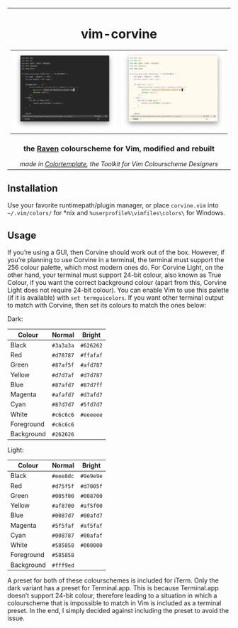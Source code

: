 <table><tbody align="center"><tr><td>
<h1>vim-corvine</h1>
<table><tbody align="center"><tr><td><img src="https://raw.githubusercontent.com/arzg/resources/master/corvine-screenshot.png"/></td>
<td><img src="https://raw.githubusercontent.com/arzg/resources/master/corvine-light-screenshot.png"/></td></tr></tbody></table>
<h3>the <a href="https://github.com/baskerville/etc/blob/master/neovim/.config/nvim/colors/raven-dark.vim">Raven</a> colourscheme for Vim, modified and rebuilt</h3>
<em>made in <a href="https://github.com/lifepillar/vim-colortemplate">Colortemplate</a>, the Toolkit for Vim Colourscheme Designers</em>
</td></tr></tbody></table>

## Installation

Use your favorite runtimepath/plugin manager, or place `corvine.vim` into
`~/.vim/colors/` for \*nix and `%userprofile%\vimfiles\colors\` for Windows.

## Usage

If you’re using a GUI, then Corvine should work out of the box. However, if you’re planning to use Corvine in a terminal, the terminal must support the 256 colour palette, which most modern ones do. For Corvine Light, on the other hand, your terminal must support 24-bit colour, also known as True Colour, if you want the correct background colour (apart from this, Corvine Light does not require 24-bit colour). You can enable Vim to use this palette (if it is available) with `set termguicolors`. If you want other terminal output to match with Corvine, then set its colours to match the ones below:

Dark:

| Colour     | Normal    | Bright    |
| ---        | ---       | ---       |
| Black      | `#3a3a3a` | `#626262` |
| Red        | `#d78787` | `#ffafaf` |
| Green      | `#87af5f` | `#afd787` |
| Yellow     | `#d7d7af` | `#d7d787` |
| Blue       | `#87afd7` | `#87d7ff` |
| Magenta    | `#afafd7` | `#d7afd7` |
| Cyan       | `#87d7d7` | `#5fd7d7` |
| White      | `#c6c6c6` | `#eeeeee` |
| Foreground | `#c6c6c6` |           |
| Background | `#262626` |           |

Light:

| Colour     | Normal    | Bright    |
| ---        | ---       | ---       |
| Black      | `#eee8dc` | `#9e9e9e` |
| Red        | `#d75f5f` | `#d7005f` |
| Green      | `#005f00` | `#008700` |
| Yellow     | `#af8700` | `#af5f00` |
| Blue       | `#0087d7` | `#00afd7` |
| Magenta    | `#5f5faf` | `#af5faf` |
| Cyan       | `#008787` | `#00afaf` |
| White      | `#585858` | `#000000` |
| Foreground | `#585858` |           |
| Background | `#fff9ed` |           |

A preset for both of these colourschemes is included for iTerm. Only the dark variant has a preset for Terminal.app. This is because Terminal.app doesn’t support 24-bit colour, therefore leading to a situation in which a colourscheme that is impossible to match in Vim is included as a terminal preset. In the end, I simply decided against including the preset to avoid the issue.
